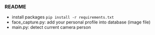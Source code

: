 ### README
- install packages
`
	pip install -r requirements.txt
`
- face_capture.py: add your personal profile into database (image file)
- main.py: detect current camera person

